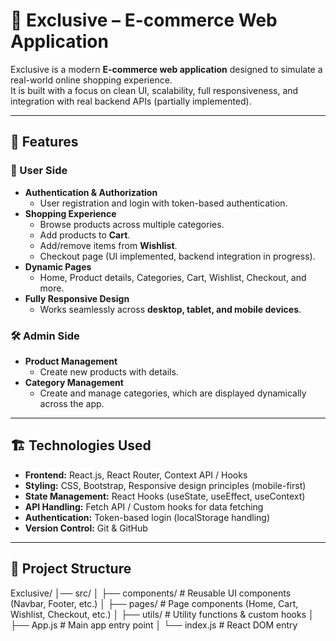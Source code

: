 # 🛒 Exclusive – E-commerce Web Application

Exclusive is a modern **E-commerce web application** designed to simulate a real-world online shopping experience.  
It is built with a focus on clean UI, scalability, full responsiveness, and integration with real backend APIs (partially implemented).  

---

## 🚀 Features

### 👤 User Side
- **Authentication & Authorization**  
  - User registration and login with token-based authentication.  
- **Shopping Experience**  
  - Browse products across multiple categories.  
  - Add products to **Cart**.  
  - Add/remove items from **Wishlist**.  
  - Checkout page (UI implemented, backend integration in progress).  
- **Dynamic Pages**  
  - Home, Product details, Categories, Cart, Wishlist, Checkout, and more.  
- **Fully Responsive Design**  
  - Works seamlessly across **desktop, tablet, and mobile devices**.  

### 🛠️ Admin Side
- **Product Management**  
  - Create new products with details.  
- **Category Management**  
  - Create and manage categories, which are displayed dynamically across the app.  

---

## 🏗️ Technologies Used

- **Frontend:** React.js, React Router, Context API / Hooks  
- **Styling:** CSS, Bootstrap, Responsive design principles (mobile-first)  
- **State Management:** React Hooks (useState, useEffect, useContext)  
- **API Handling:** Fetch API / Custom hooks for data fetching  
- **Authentication:** Token-based login (localStorage handling)  
- **Version Control:** Git & GitHub  

---

## 📂 Project Structure
Exclusive/
│── src/
│ ├── components/ # Reusable UI components (Navbar, Footer, etc.)
│ ├── pages/ # Page components (Home, Cart, Wishlist, Checkout, etc.)
│ ├── utils/ # Utility functions & custom hooks
│ ├── App.js # Main app entry point
│ └── index.js # React DOM entry


